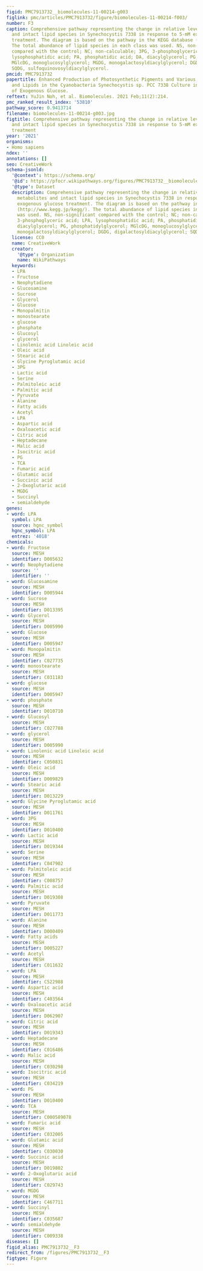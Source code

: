 ```yaml
---
figid: PMC7913732__biomolecules-11-00214-g003
figlink: pmc/articles/PMC7913732/figure/biomolecules-11-00214-f003/
number: F3
caption: Comprehensive pathway representing the change in relative levels of metabolites
  and intact lipid species in Synechocystis 7338 in response to 5-mM exogenous glucose
  treatment. The diagram is based on the pathway in the KEGG database (http://www.kegg.jp/kegg/).
  The total abundance of lipid species in each class was used. NS, non-significant
  compared with the control; NC; non-calculable; 3PG, 3-phosphoglyceric acid; LPA,
  lysophosphatidic acid; PA, phosphatidic acid; DA, diacylglycerol; PG, phosphatidylglycerol;
  MGlcDG, monoglucosylglycerol; MGDG, monogalactosyldiacylglycerol; DGDG, digalactosyldiacylglycerol;
  SQDG, sulfoquinovosyldiacylglycerol.
pmcid: PMC7913732
papertitle: Enhanced Production of Photosynthetic Pigments and Various Metabolites
  and Lipids in the Cyanobacteria Synechocystis sp. PCC 7338 Culture in the Presence
  of Exogenous Glucose.
reftext: YuJin Noh, et al. Biomolecules. 2021 Feb;11(2):214.
pmc_ranked_result_index: '53810'
pathway_score: 0.9413714
filename: biomolecules-11-00214-g003.jpg
figtitle: Comprehensive pathway representing the change in relative levels of metabolites
  and intact lipid species in Synechocystis 7338 in response to 5-mM exogenous glucose
  treatment
year: '2021'
organisms:
- Homo sapiens
ndex: ''
annotations: []
seo: CreativeWork
schema-jsonld:
  '@context': https://schema.org/
  '@id': https://pfocr.wikipathways.org/figures/PMC7913732__biomolecules-11-00214-g003.html
  '@type': Dataset
  description: Comprehensive pathway representing the change in relative levels of
    metabolites and intact lipid species in Synechocystis 7338 in response to 5-mM
    exogenous glucose treatment. The diagram is based on the pathway in the KEGG database
    (http://www.kegg.jp/kegg/). The total abundance of lipid species in each class
    was used. NS, non-significant compared with the control; NC; non-calculable; 3PG,
    3-phosphoglyceric acid; LPA, lysophosphatidic acid; PA, phosphatidic acid; DA,
    diacylglycerol; PG, phosphatidylglycerol; MGlcDG, monoglucosylglycerol; MGDG,
    monogalactosyldiacylglycerol; DGDG, digalactosyldiacylglycerol; SQDG, sulfoquinovosyldiacylglycerol.
  license: CC0
  name: CreativeWork
  creator:
    '@type': Organization
    name: WikiPathways
  keywords:
  - LPA
  - Fructose
  - Neophytadiene
  - Glucosamine
  - Sucrose
  - Glycerol
  - Glucose
  - Monopalmitin
  - monostearate
  - glucose
  - phosphate
  - Glucosyl
  - glycerol
  - Linolenic acid Linoleic acid
  - Oleic acid
  - Stearic acid
  - Glycine Pyroglutamic acid
  - 3PG
  - Lactic acid
  - Serine
  - Palmitoleic acid
  - Palmitic acid
  - Pyruvate
  - Alanine
  - Fatty acids
  - Acetyl
  - LPA
  - Aspartic acid
  - Oxaloacetic acid
  - Citric acid
  - Heptadecane
  - Malic acid
  - Isocitric acid
  - PG
  - TCA
  - Fumaric acid
  - Glutamic acid
  - Succinic acid
  - 2-Oxoglutaric acid
  - MGDG
  - Succinyl
  - semialdehyde
genes:
- word: LPA
  symbol: LPA
  source: hgnc_symbol
  hgnc_symbol: LPA
  entrez: '4018'
chemicals:
- word: Fructose
  source: MESH
  identifier: D005632
- word: Neophytadiene
  source: ''
  identifier: ''
- word: Glucosamine
  source: MESH
  identifier: D005944
- word: Sucrose
  source: MESH
  identifier: D013395
- word: Glycerol
  source: MESH
  identifier: D005990
- word: Glucose
  source: MESH
  identifier: D005947
- word: Monopalmitin
  source: MESH
  identifier: C027735
- word: monostearate
  source: MESH
  identifier: C031183
- word: glucose
  source: MESH
  identifier: D005947
- word: phosphate
  source: MESH
  identifier: D010710
- word: Glucosyl
  source: MESH
  identifier: C027788
- word: glycerol
  source: MESH
  identifier: D005990
- word: Linolenic acid Linoleic acid
  source: MESH
  identifier: C050831
- word: Oleic acid
  source: MESH
  identifier: D009829
- word: Stearic acid
  source: MESH
  identifier: D013229
- word: Glycine Pyroglutamic acid
  source: MESH
  identifier: D011761
- word: 3PG
  source: MESH
  identifier: D010400
- word: Lactic acid
  source: MESH
  identifier: D019344
- word: Serine
  source: MESH
  identifier: C047902
- word: Palmitoleic acid
  source: MESH
  identifier: C008757
- word: Palmitic acid
  source: MESH
  identifier: D019308
- word: Pyruvate
  source: MESH
  identifier: D011773
- word: Alanine
  source: MESH
  identifier: D000409
- word: Fatty acids
  source: MESH
  identifier: D005227
- word: Acetyl
  source: MESH
  identifier: C011632
- word: LPA
  source: MESH
  identifier: C522988
- word: Aspartic acid
  source: MESH
  identifier: C403564
- word: Oxaloacetic acid
  source: MESH
  identifier: D062907
- word: Citric acid
  source: MESH
  identifier: D019343
- word: Heptadecane
  source: MESH
  identifier: C016486
- word: Malic acid
  source: MESH
  identifier: C030298
- word: Isocitric acid
  source: MESH
  identifier: C034219
- word: PG
  source: MESH
  identifier: D010400
- word: TCA
  source: MESH
  identifier: C000589078
- word: Fumaric acid
  source: MESH
  identifier: C032005
- word: Glutamic acid
  source: MESH
  identifier: C030030
- word: Succinic acid
  source: MESH
  identifier: D019802
- word: 2-Oxoglutaric acid
  source: MESH
  identifier: C029743
- word: MGDG
  source: MESH
  identifier: C467711
- word: Succinyl
  source: MESH
  identifier: C035687
- word: semialdehyde
  source: MESH
  identifier: C009338
diseases: []
figid_alias: PMC7913732__F3
redirect_from: /figures/PMC7913732__F3
figtype: Figure
---
```

